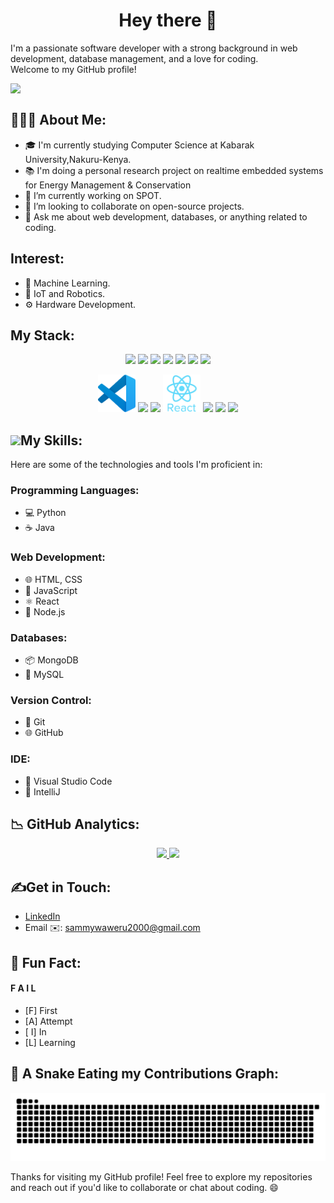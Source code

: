 <h1 align="center">Hey there  👋 </h1>
<p align="center">
	
I'm a passionate software developer with a strong background in web development, database management, and a love for coding.<br>
Welcome to my GitHub profile!</p>


<picture> <img align="top" src="https://github.com/7oSkaaa/7oSkaaa/blob/main/Images/Right_Side.gif?raw=true" width="250px"></picture>
<br>


## 👨🏻‍💻 About Me:

- 🎓 I'm currently studying Computer Science at Kabarak University,Nakuru-Kenya.
- 📚 I'm doing a personal research project on realtime embedded systems for Energy Management & Conservation
- 🔭 I’m currently working on SPOT.
- 👯 I’m looking to collaborate on open-source projects.
- 💬 Ask me about web development, databases, or anything related to coding.
  
## Interest:
- 📛 Machine Learning.
- 🤖 IoT and Robotics.
- ⚙️ Hardware Development.


## My Stack:

<p align="center">
	<img src= "https://img.utdstc.com/icon/62f/136/62f1369d2e49fdcdf4989596eefad984413b9f39a8edcb775ceda2ad736e686c:100" width="60">
	<img src="https://www.vectorlogo.zone/logos/python/python-icon.svg" width="60">
	<img src="https://upload.wikimedia.org/wikipedia/commons/thumb/6/6a/JavaScript-logo.png/768px-JavaScript-logo.png"width="60">
	<img src="https://upload.wikimedia.org/wikipedia/en/thumb/3/30/Java_programming_language_logo.svg/800px-Java_programming_language_logo.svg.png" width="60">
	<img src="https://images.crunchbase.com/image/upload/c_lpad,h_256,w_256,f_auto,q_auto:eco,dpr_1/erkxwhl1gd48xfhe2yld" width="60">        
	<img src="https://upload.wikimedia.org/wikipedia/commons/thumb/d/d9/Node.js_logo.svg/590px-Node.js_logo.svg.png" width="60">
	<img src="https://www.vectorlogo.zone/logos/adobe_illustrator/adobe_illustrator-icon.svg" width="60">
</p>
<p align="center">
	<img src="https://raw.githubusercontent.com/github/explore/80688e429a7d4ef2fca1e82350fe8e3517d3494d/topics/visual-studio-code/visual-studio-code.png" width="60">
	<img src="https://www.vectorlogo.zone/logos/linux/linux-icon.svg" width="60">
	<img src="https://seeklogo.com/images/N/nodejs-logo-FBE122E377-seeklogo.com.png" width="60">
	<img src="https://github.com/devicons/devicon/blob/master/icons/react/react-original-wordmark.svg" width="60">
	<img src="https://upload.wikimedia.org/wikipedia/commons/thumb/8/87/Arduino_Logo.svg/1280px-Arduino_Logo.svg.png" width="60">
	<img src="https://res.cloudinary.com/canonical/image/fetch/f_auto,q_auto,fl_sanitize,w_106,h_150/https://assets.ubuntu.com/v1/d9c2c5bf-ubuntu_certified.png" width="60">
	<img src="https://www.vectorlogo.zone/logos/github/github-icon.svg" width="60">
</p>

## <picture><img src = "https://github.com/7oSkaaa/7oSkaaa/blob/main/Images/about_me.gif?raw=true" width = 50px></picture>My Skills:

Here are some of the technologies and tools I'm proficient in:

### Programming Languages:
- 💻 Python
- ☕ Java

### Web Development:
- 🌐 HTML, CSS
- 🚀 JavaScript
- ⚛️ React
- 📡 Node.js

### Databases:
- 📦 MongoDB
- 🐬 MySQL

### Version Control:
- 📝 Git
- 🌐 GitHub

### IDE:
- 🧰 Visual Studio Code
- 🧩 IntelliJ


## 📉 GitHub Analytics:
<p align="center">
<a href="https://github.com/Iam-Wangereka">
  <img height="180em" src="https://github-readme-stats-eight-theta.vercel.app/api?username=Iam-Wangereka&show_icons=true&theme=algolia&include_all_commits=true&count_private=true"/>
  <img height="180em" src="https://github-readme-stats-eight-theta.vercel.app/api/top-langs/?username=Iam-Wangereka&layout=compact&langs_count=8&theme=algolia"/>
</a>
</p>

## ✍️Get in Touch:

- [LinkedIn](https://www.linkedin.com/in/waweru-wangereka-6b9a20244/)
- Email ✉️: [sammywaweru2000@gmail.com](mailto:sammywaweru2000@gmail.com)

## 🌱 Fun Fact:

 #### F  A  I  L

- [F] First
- [A] Attempt
- [ I] In
- [L] Learning


## 🐍 A Snake Eating my Contributions Graph:
	
<p align = "center">
	<img src = "https://github.com/7oSkaaa/7oSkaaa/blob/output/github-contribution-grid-snake.svg?" alt = "Snake Game"/>
</p>
Thanks for visiting my GitHub profile! Feel free to explore my repositories and reach out if you'd like to collaborate or chat about coding. 😄
